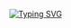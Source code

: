 [![Typing SVG](https://readme-typing-svg.demolab.com?font=Cormorant+Garamond&size=40&pause=1000&color=407266&random=false&width=435&lines=krome.lol+%7C+oral.lol)](https://git.io/typing-svg)
